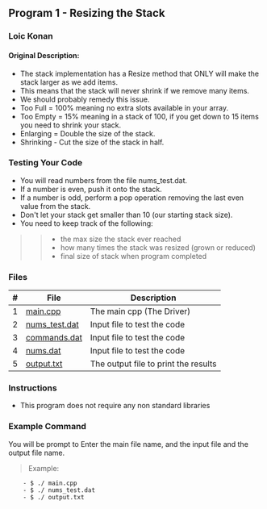 ## Program 1 - Resizing the Stack

### Loic Konan

#### Original Description:
- The stack implementation has a Resize method that ONLY will make the stack larger as we add items.
- This means that the stack will never shrink if we remove many items.
- We should probably remedy this issue.
- Too Full = 100% meaning no extra slots available in your array.
- Too Empty = 15% meaning in a stack of 100, if you get down to 15 items you need to shrink your stack.
- Enlarging = Double the size of the stack.
- Shrinking - Cut the size of the stack in half.

### Testing Your Code
- You will read numbers from the file nums_test.dat.
- If a number is even, push it onto the stack.
- If a number is odd, perform a pop operation removing the last even value from the stack.
- Don't let your stack get smaller than 10 (our starting stack size).
- You need to keep track of the following:
>> - the max size the stack ever reached
>> - how many times the stack was resized (grown or reduced)
>> - final size of stack when program completed

### Files

|   #   | File                           | Description                          |
| :---: | ------------------------------ | ------------------------------------ |
|   1   | [main.cpp](main.cpp)           | The main cpp  (The Driver)           |
|   2   | [nums_test.dat](nums_test.dat) | Input file to test the code          |
|   3   | [commands.dat](commands.dat)   | Input file to test the code          |
|   4   | [nums.dat](nums.dat)           | Input file to test the code          |
|   5   | [output.txt](output.txt)       | The output file to print the results |

### Instructions

- This program does not require any non standard libraries

### Example Command

 You will be prompt to Enter the main file name, and the input file and the output file name.
>
> Example:
>>
        - $ ./ main.cpp
        - $ ./ nums_test.dat
        - $ ./ output.txt
